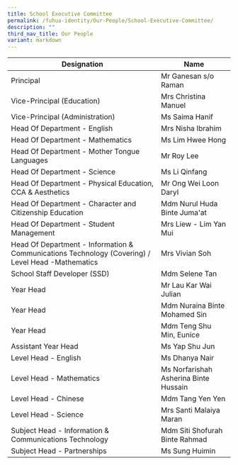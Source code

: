 ```yaml
---
title: School Executive Committee
permalink: /fuhua-identity/Our-People/School-Executive-Committee/
description: ""
third_nav_title: Our People
variant: markdown
---
```

| Designation                                                     | Name                 |
|----------------------------------------------------------------|---------------------------------------|
| Principal                                                      | Mr Ganesan s/o Raman                 |
| Vice-Principal (Education)                                     | Mrs Christina Manuel                        |
| Vice-Principal (Administration)                                | Ms Saima Hanif                        |
| Head Of Department - English                              |  Mrs Nisha Ibrahim                     |
| Head Of Department - Mathematics                               | Ms Lim Hwee Hong                      |
| Head Of Department - Mother Tongue Languages | Mr Roy Lee                    |
| Head Of Department - Science | Ms Li Qinfang              |               
| Head Of Department - Physical Education, CCA & Aesthetics       | Mr Ong Wei Loon Daryl           |
| Head Of Department - Character and Citizenship Education       | Mdm Nurul Huda Binte Juma'at            |
| Head Of Department - Student Management      | Mrs Liew - Lim Yan Mui            |
| Head Of Department - Information & Communications Technology (Covering) / Level Head -Mathematics  | Mrs Vivian Soh                 |
| School Staff Developer (SSD)                                   | Mdm Selene Tan                        |
| Year Head                                                      | Mr Lau Kar Wai Julian                 |
| Year Head                                                      | Mdm Nuraina Binte Mohamed Sin         |
| Year Head                                                     | Mdm Teng Shu Min, Eunice                      |
|Assistant Year Head                                                     | Ms Yap Shu Jun                   |
| Level Head - English                                           |  Ms Dhanya Nair                       |
| Level Head - Mathematics                                |  Ms Norfarishah Asherina Binte Hussain |
| Level Head - Chinese     | Mdm Tang Yen Yen                    |
| Level Head - Science                                  | Mrs Santi Malaiya Maran               |  
| Subject Head - Information & Communications Technology | Mdm Siti Shofurah Binte Rahmad          |
| Subject Head - Partnerships      |  Ms Sung Huimin